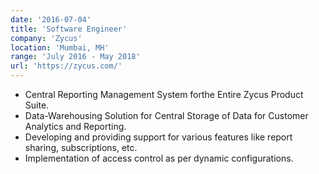 ```yaml
---
date: '2016-07-04'
title: 'Software Engineer'
company: 'Zycus'
location: 'Mumbai, MH'
range: 'July 2016 - May 2018'
url: 'https://zycus.com/'
---
```


- Central Reporting Management System forthe Entire Zycus Product Suite.
- Data-Warehousing Solution for Central Storage of Data for Customer Analytics and Reporting.
- Developing and providing support for various features like report sharing, subscriptions, etc.
- Implementation of access control as per dynamic configurations.
